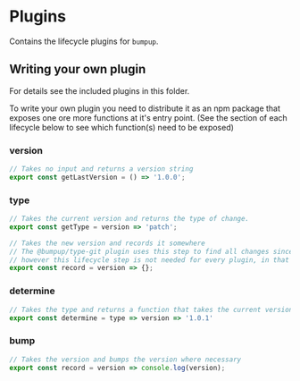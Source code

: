 # Plugins
Contains the lifecycle plugins for `bumpup`.

## Writing your own plugin
For details see the included plugins in this folder.

To write your own plugin you need to distribute it as an npm package that exposes one ore more functions at it's 
entry point. (See the section of each lifecycle below to see which function(s) need to be exposed)

### version
```javascript
// Takes no input and returns a version string
export const getLastVersion = () => '1.0.0';
```

### type
```javascript
// Takes the current version and returns the type of change.
export const getType = version => 'patch';

// Takes the new version and records it somewhere
// The @bumpup/type-git plugin uses this step to find all changes since the current version by writing the version to the git log.
// however this lifecycle step is not needed for every plugin, in that case just export an empty function
export const record = version => {};
```

### determine
```javascript
// Takes the type and returns a function that takes the current version and returns the new version
export const determine = type => version => '1.0.1'
```

### bump
```javascript
// Takes the version and bumps the version where necessary
export const record = version => console.log(version);
```
